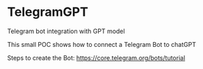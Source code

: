 # TelegramGPT
Telegram bot integration with GPT model

This small POC shows how to connect a Telegram Bot to chatGPT

Steps to create the Bot: https://core.telegram.org/bots/tutorial